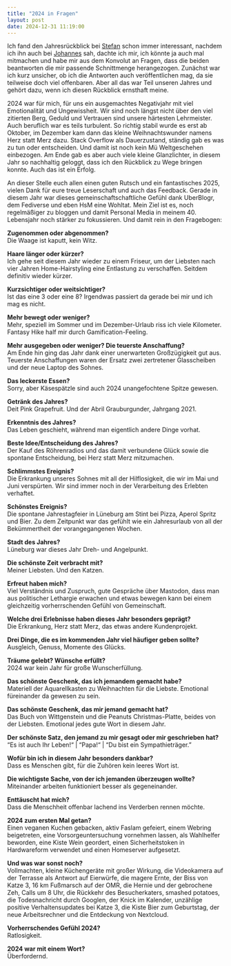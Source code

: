```yaml
---
title: "2024 in Fragen"
layout: post
date: 2024-12-31 11:19:00
---
```


Ich fand den Jahresrückblick bei [Stefan](https://stefanproksch.de/blog) schon immer interessant, nachdem ich ihn auch bei [Johannes](https://johannesmirus.de) sah, dachte ich mir, ich könnte ja auch mal mitmachen und habe mir aus dem Konvolut an Fragen, dass die beiden beantworten die mir passende Schnittmenge herangezogen. Zunächst war ich kurz unsicher, ob ich die Antworten auch veröffentlichen mag, da sie teilweise doch viel offenbaren. Aber all das war Teil unseren Jahres und gehört dazu, wenn ich diesen Rückblick ernsthaft meine.

2024 war für mich, für uns ein ausgemachtes Negativjahr mit viel Emotionalität und Ungewissheit. Wir sind noch längst nicht über den viel zitierten Berg, Geduld und Vertrauen sind unsere härtesten Lehrmeister. Auch beruflich war es teils turbulent. So richtig stabil wurde es erst ab Oktober, im Dezember kam dann das kleine Weihnachtswunder namens Herz statt Merz dazu. Stack Overflow als Dauerzustand, ständig gab es was zu tun oder entscheiden. Und damit ist noch kein Mü Weltgeschehen einbezogen. Am Ende gab es aber auch viele kleine Glanzlichter, in diesem Jahr so nachhaltig geloggt, dass ich den Rückblick zu Wege bringen konnte. Auch das ist ein Erfolg.

An dieser Stelle euch allen einen guten Rutsch und ein fantastisches 2025, vielen Dank für eure treue Leserschaft und auch das Feedback. Gerade in diesem Jahr war dieses gemeinschaftschaftliche Gefühl dank UberBlogr, dem Fediverse und eben HsM eine Wohltat. Mein Ziel ist es, noch regelmäßiger zu bloggen und damit Personal Media in meinem 40. Lebensjahr noch stärker zu fokussieren. Und damit rein in den Fragebogen:

**Zugenommen oder abgenommen?**<br />
Die Waage ist kaputt, kein Witz.

**Haare länger oder kürzer?**<br />
Ich gehe seit diesem Jahr wieder zu einem Friseur, um der Liebsten nach vier Jahren Home-Hairstyling eine Entlastung zu verschaffen. Seitdem definitiv wieder kürzer.

**Kurzsichtiger oder weitsichtiger?**<br />
Ist das eine 3 oder eine 8? Irgendwas passiert da gerade bei mir und ich mag es nicht.

**Mehr bewegt oder weniger?**<br />
Mehr, speziell im Sommer und im Dezember-Urlaub riss ich viele Kilometer. Fantasy Hike half mir durch Gamification-Feeling.

**Mehr ausgegeben oder weniger? Die teuerste Anschaffung?**<br />
Am Ende hin ging das Jahr dank einer unerwarteten Großzügigkeit gut aus. Teuerste Anschaffungen waren der Ersatz zwei zertretener Glasscheiben und der neue Laptop des Sohnes.

**Das leckerste Essen?**<br />
Sorry, aber Käsespätzle sind auch 2024 unangefochtene Spitze gewesen.

**Getränk des Jahres?**<br />
Deit Pink Grapefruit. Und der Abril Grauburgunder, Jahrgang 2021.

**Erkenntnis des Jahres?**<br />
Das Leben geschieht, während man eigentlich andere Dinge vorhat.

**Beste Idee/Entscheidung des Jahres?**<br />
Der Kauf des Röhrenradios und das damit verbundene Glück sowie die spontane Entscheidung, bei Herz statt Merz mitzumachen.

**Schlimmstes Ereignis?**<br />
Die Erkrankung unseres Sohnes mit all der Hilflosigkeit, die wir im Mai und Juni verspürten. Wir sind immer noch in der Verarbeitung des Erlebten verhaftet.

**Schönstes Ereignis?**<br />
Die spontane Jahrestagfeier in Lüneburg am Stint bei Pizza, Aperol Spritz und Bier. Zu dem Zeitpunkt war das gefühlt wie ein Jahresurlaub von all der Bekümmertheit der vorangegangenen Wochen.

**Stadt des Jahres?**<br />
Lüneburg war dieses Jahr Dreh- und Angelpunkt.

**Die schönste Zeit verbracht mit?**<br />
Meiner Liebsten. Und den Katzen.

**Erfreut haben mich?**<br />
Viel Verständnis und Zuspruch, gute Gespräche über Mastodon, dass man aus politischer Lethargie erwachen und etwas bewegen kann bei einem gleichzeitig vorherrschenden Gefühl von Gemeinschaft.

**Welche drei Erlebnisse haben dieses Jahr besonders geprägt?**<br />
Die Erkrankung, Herz statt Merz, das etwas andere Kundenprojekt.

**Drei Dinge, die es im kommenden Jahr viel häufiger geben sollte?**<br />
Ausgleich, Genuss, Momente des Glücks.

**Träume gelebt? Wünsche erfüllt?**<br />
2024 war kein Jahr für große Wunscherfüllung.

**Das schönste Geschenk, das ich jemandem gemacht habe?**<br />
Materiell der Aquarellkasten zu Weihnachten für die Liebste. Emotional füreinander da gewesen zu sein.

**Das schönste Geschenk, das mir jemand gemacht hat?**<br />
Das Buch von Wittgenstein und die Peanuts Christmas-Platte, beides von der Liebsten. Emotional jedes gute Wort in diesem Jahr.

**Der schönste Satz, den jemand zu mir gesagt oder mir geschrieben hat?**<br />
“Es ist auch Ihr Leben!“ | “Papa!“ | “Du bist ein Sympathieträger.”

**Wofür bin ich in diesem Jahr besonders dankbar?**<br />
Dass es Menschen gibt, für die Zuhören kein leeres Wort ist.

**Die wichtigste Sache, von der ich jemanden überzeugen wollte?**<br />
Miteinander arbeiten funktioniert besser als gegeneinander.

**Enttäuscht hat mich?**<br />
Dass die Menschheit offenbar lachend ins Verderben rennen möchte.

**2024 zum ersten Mal getan?**<br />
Einen veganen Kuchen gebacken, aktiv Faslam gefeiert, einem Webring beigetreten, eine Vorsorgeuntersuchung vornehmen lassen, als Wahlhelfer beworden, eine Kiste Wein geordert, einen Sicherheitstoken in Hardwareform verwendet und einen Homeserver aufgesetzt.

**Und was war sonst noch?**<br />
Vollmachten, kleine Küchengeräte mit großer Wirkung, die Videokamera auf der Terrasse als Antwort auf Eierwürfe, die magere Ernte, der Biss von Katze 3, 16 km Fußmarsch auf der OMR, die Hernie und der gebrochene Zeh, Calls um 8 Uhr, die Rückkehr des Besucherkaters, smashed potatoes, die Todesnachricht durch Googlen, der Knick im Kalender, unzählige positive Verhaltensupdates bei Katze 3, die Kiste Bier zum Geburtstag, der neue Arbeitsrechner und die Entdeckung von Nextcloud.

**Vorherrschendes Gefühl 2024?**<br />
Ratlosigkeit.

**2024 war mit einem Wort?**<br />
Überfordernd.